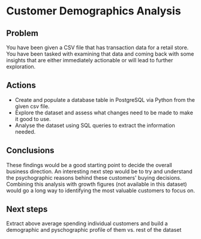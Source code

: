 # Customer Demographics Analysis 

## Problem

You have been given a CSV file that has transaction data for a retail store. You have been tasked with examining that data and coming back with some insights that are either immediately actionable or will lead to further exploration. 

## Actions

- Create and populate a database table in PostgreSQL via Python from the given csv file.
- Explore the dataset and assess what changes need to be made to make it good to use.
- Analyse the dataset using SQL queries to extract the information needed.

## Conclusions

These findings would be a good starting point to decide the overall business direction.
An interesting next step would be to try and understand the psychographic reasons behind these customers' buying decisions.
Combining this analysis with growth figures (not available in this dataset) would go a long way to identifying the most valuable customers to focus on.

## Next steps

Extract above average spending individual customers and build a demographic and pyschographic profile of them vs. rest of the dataset
